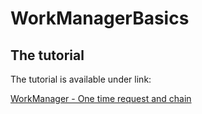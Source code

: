 # WorkManagerBasics


    
## The tutorial
The tutorial is available under link:

[WorkManager - One time request and chain](https://inspirecoding.app/workmanager-basics-one-time-request)






